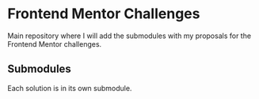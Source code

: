 # Frontend Mentor Challenges

Main repository where I will add the submodules with my proposals for the Frontend Mentor challenges.

## Submodules

Each solution is in its own submodule.
